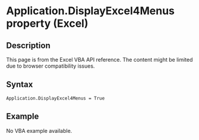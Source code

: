 # Application.DisplayExcel4Menus property (Excel)

## Description
This page is from the Excel VBA API reference. The content might be limited due to browser compatibility issues.

## Syntax
```vba
Application.DisplayExcel4Menus = True
```

## Example
No VBA example available.
